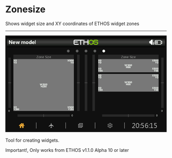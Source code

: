 # Zonesize
 Shows widget size and XY coordinates of ETHOS widget zones
 
 ------------------------------------------
 
 ![alt text](https://github.com/Hobby4life/Zonesize-for-ETHOS/blob/main/Zonesize.png)
 
 Tool for creating widgets.

 Important!, Only works from ETHOS v1.1.0 Alpha 10 or later
